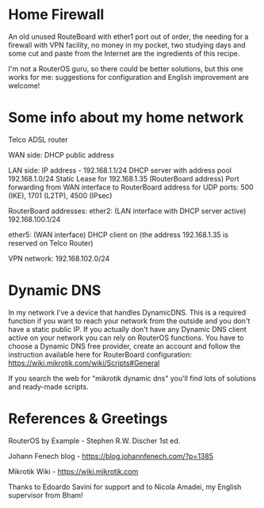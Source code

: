 # Home Firewall
An old unused RouteBoard with ether1 port out of order, the needing for a firewall with VPN facility, no money in my pocket, two studying days and some cut and paste from the Internet are the ingredients of this recipe.

I'm not a RouterOS guru, so there could be better solutions, but this one works for me: suggestions for configuration and English improvement are welcome!

# Some info about my home network

Telco ADSL router

WAN side: DHCP public address

LAN side: 
IP address - 192.168.1.1/24
DHCP server with address pool 192.168.1.0/24
Static Lease for 192.168.1.35 (RouterBoard address)
Port forwarding from WAN interface to RouterBoard address for UDP ports: 500 (IKE), 1701 (L2TP), 4500 (IPsec)

RouterBoard addresses:
ether2: (LAN interface with DHCP server active)
192.168.100.1/24

ether5: (WAN interface)
DHCP client on (the address 192.168.1.35 is reserved on Telco Router)

VPN network:
192.168.102.0/24

# Dynamic DNS
In my network I've a device that handles DynamicDNS. This is a required function if you want to reach your network from the outside and you don't have a static public IP.
If you actually don't have any Dynamic DNS client active on your network you can rely on RouterOS functions.
You have to choose a Dynamic DNS free provider, create an account and follow the instruction available here for RouterBoard configuration:
https://wiki.mikrotik.com/wiki/Scripts#General

If you search the web for "mikrotik dynamic dns" you'll find lots of solutions and ready-made scripts.

# References & Greetings
RouterOS by Example - Stephen R.W. Discher 1st ed.

Johann Fenech blog - https://blog.johannfenech.com/?p=1385

Mikrotik Wiki - https://wiki.mikrotik.com

Thanks to Edoardo Savini for support and to Nicola Amadei, my English supervisor from Bham!
